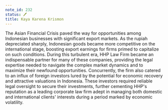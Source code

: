 ```yaml
---
note_id: 232
status: 🖊️
title: Kaya Karena Krismon
---
```


The Asian Financial Crisis paved the way for opportunities among Indonesian businesses with significant export markets. As the rupiah depreciated sharply, Indonesian goods became more competitive on the international stage, boosting export earnings for firms primed to capitalize on such conditions. During this turbulent era, HHP Law Firm became an indispensable partner for many of these companies, providing the legal expertise needed to navigate the complex market dynamics and to maximize their newfound opportunities. Concurrently, the firm also catered to an influx of foreign investors lured by the potential for economic recovery and attractive valuations in Indonesia. These investors required reliable legal oversight to secure their investments, further cementing HHP's reputation as a leading corporate law firm adept in managing both domestic and international clients' interests during a period marked by economic volatility.